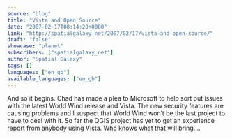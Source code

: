 ```yaml
---
source: "blog"
title: "Vista and Open Source"
date: "2007-02-17T08:14:20+0000"
link: "http://spatialgalaxy.net/2007/02/17/vista-and-open-source/"
draft: "false"
showcase: "planet"
subscribers: ["spatialgalaxy_net"]
author: "Spatial Galaxy"
tags: []
languages: ["en_gb"]
available_languages: ["en_gb"]
---
```


And so it begins. Chad has made a plea to Microsoft to help sort out issues with the latest World Wind release and Vista. The new security features are causing problems and I suspect that World Wind won&rsquo;t be the last project to have to deal with it. So far the QGIS project has yet to get an experience report from anybody using Vista. Who knows what that will bring&hellip;.
